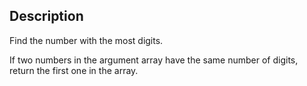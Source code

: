 ## Description

Find the number with the most digits.

If two numbers in the argument array have the same number of digits, return the first one in the array.
